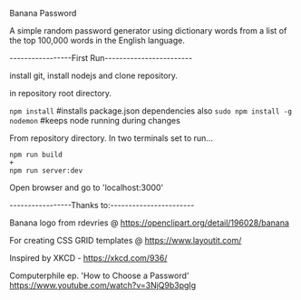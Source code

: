 Banana Password

A simple random password generator using dictionary words from a list of the top 100,000 words in the English language.

-----------------First Run------------------------

install git, install nodejs and clone repository.

in repository root directory.

`npm install`  #installs package.json dependencies
also
`sudo npm install -g nodemon`   #keeps node running during changes

From repository directory.
In two terminals set to run...

```
npm run build
+
npm run server:dev
```

Open browser and go to 'localhost:3000'

-----------------Thanks to:-----------------------

Banana logo from rdevries @ https://openclipart.org/detail/196028/banana

For creating CSS GRID templates @ https://www.layoutit.com/ 

Inspired by 
XKCD - https://xkcd.com/936/

Computerphile ep. 'How to Choose a Password'
https://www.youtube.com/watch?v=3NjQ9b3pgIg
